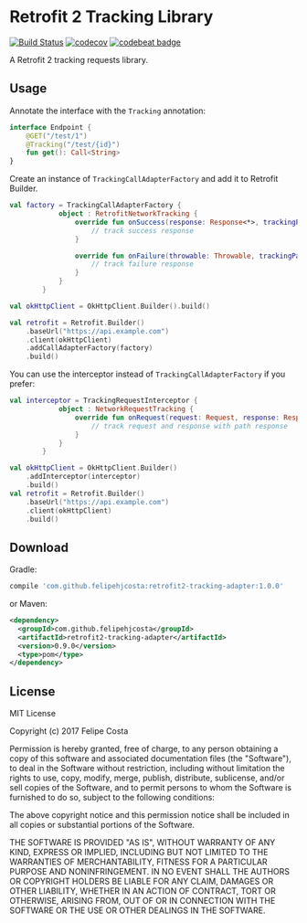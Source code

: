 Retrofit 2 Tracking Library
==================================

[![Build Status](https://travis-ci.org/felipehjcosta/retrofit2-tracking-adapter.svg?branch=master)](https://travis-ci.org/felipehjcosta/retrofit2-tracking-adapter) [![codecov](https://codecov.io/gh/felipehjcosta/retrofit2-tracking-adapter/branch/master/graph/badge.svg)](https://codecov.io/gh/felipehjcosta/retrofit2-tracking-adapter) [![codebeat badge](https://codebeat.co/badges/fe01dfd5-be8b-4326-b976-09933221c39e)](https://codebeat.co/projects/github-com-felipehjcosta-retrofit2-tracking-adapter-master)

A Retrofit 2 tracking requests library.

Usage
-----

Annotate the interface with the `Tracking` annotation:
```kotlin
interface Endpoint {
    @GET("/test/1")
    @Tracking("/test/{id}")
    fun get(): Call<String>
}
```

Create an instance of `TrackingCallAdapterFactory` and add it to Retrofit Builder.
```kotlin
val factory = TrackingCallAdapterFactory {
            object : RetrofitNetworkTracking {
                override fun onSuccess(response: Response<*>, trackingPath: String?) {
                    // track success response
                }

                override fun onFailure(throwable: Throwable, trackingPath: String?) {
                    // track failure response
                }
            }
        }

val okHttpClient = OkHttpClient.Builder().build()

val retrofit = Retrofit.Builder()
    .baseUrl("https://api.example.com")
    .client(okHttpClient)
    .addCallAdapterFactory(factory)
    .build()
```

You can use the interceptor instead of `TrackingCallAdapterFactory` if you prefer:
```kotlin
val interceptor = TrackingRequestInterceptor {
            object : NetworkRequestTracking {
                override fun onRequest(request: Request, response: Response, trackingPath: String?) {
                    // track request and response with path response
                }
            }
        }

val okHttpClient = OkHttpClient.Builder()
    .addInterceptor(interceptor)
    .build()
val retrofit = Retrofit.Builder()
    .baseUrl("https://api.example.com")
    .client(okHttpClient)
    .build()
```

Download
--------

Gradle:
```groovy
compile 'com.github.felipehjcosta:retrofit2-tracking-adapter:1.0.0'
```
or Maven:
```xml
<dependency>
  <groupId>com.github.felipehjcosta</groupId>
  <artifactId>retrofit2-tracking-adapter</artifactId>
  <version>0.9.0</version>
  <type>pom</type>
</dependency>
```

License
-------

MIT License

Copyright (c) 2017 Felipe Costa

Permission is hereby granted, free of charge, to any person obtaining a copy
of this software and associated documentation files (the "Software"), to deal
in the Software without restriction, including without limitation the rights
to use, copy, modify, merge, publish, distribute, sublicense, and/or sell
copies of the Software, and to permit persons to whom the Software is
furnished to do so, subject to the following conditions:

The above copyright notice and this permission notice shall be included in all
copies or substantial portions of the Software.

THE SOFTWARE IS PROVIDED "AS IS", WITHOUT WARRANTY OF ANY KIND, EXPRESS OR
IMPLIED, INCLUDING BUT NOT LIMITED TO THE WARRANTIES OF MERCHANTABILITY,
FITNESS FOR A PARTICULAR PURPOSE AND NONINFRINGEMENT. IN NO EVENT SHALL THE
AUTHORS OR COPYRIGHT HOLDERS BE LIABLE FOR ANY CLAIM, DAMAGES OR OTHER
LIABILITY, WHETHER IN AN ACTION OF CONTRACT, TORT OR OTHERWISE, ARISING FROM,
OUT OF OR IN CONNECTION WITH THE SOFTWARE OR THE USE OR OTHER DEALINGS IN THE
SOFTWARE.

